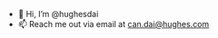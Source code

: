 - 👋 Hi, I’m @hughesdai
- 📫 Reach me out via email at can.dai@hughes.com

<!---
hughesdai/hughesdai is a ✨ special ✨ repository because its `README.md` (this file) appears on your GitHub profile.
You can click the Preview link to take a look at your changes.
--->
